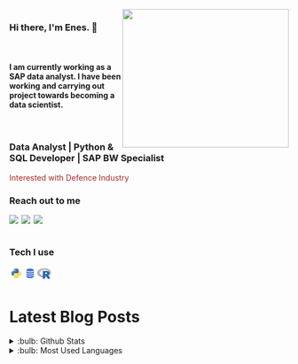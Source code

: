 <img src = "https://media3.giphy.com/media/SvckSy7fFviqrq8ClF/giphy.gif?cid=ecf05e47aif4drtdptsmyqbtr0xdr8e6pmyp6ijhsdrt40bh&rid=giphy.gif&ct=g" align="right" width="300" height="250">

### Hi there, I'm Enes. :wave:
<br />

#### I am currently working as a SAP data analyst. I have been working and carrying out project towards becoming a data scientist.

<br />

### Data Analyst | Python & SQL Developer | SAP BW Specialist

<font color="brown">Interested with Defence Industry </font>

### Reach out to me

[<img  width="22" src="https://unpkg.com/simple-icons@v8/icons/linkedin.svg" align="left" />][Linkedin]
[<img  width="22" src="https://unpkg.com/simple-icons@v8/icons/twitter.svg" align="left" />][Twitter]
[<img  width="22" src="https://unpkg.com/simple-icons@v8/icons/instagram.svg" align="left" />][Instagram]

<br />
<br />

### Tech I use

<img align = "left" src="https://raw.githubusercontent.com/github/explore/80688e429a7d4ef2fca1e82350fe8e3517d3494d/topics/python/python.png" width ="25" height="25">
<img align = "left" src="https://raw.githubusercontent.com/github/explore/80688e429a7d4ef2fca1e82350fe8e3517d3494d/topics/sql/sql.png" width ="25" height="25">
<img align = "left" src="https://raw.githubusercontent.com/github/explore/80688e429a7d4ef2fca1e82350fe8e3517d3494d/topics/r/r.png" width ="25" height="25">

<br />
<br />

# Latest Blog Posts
<!-- BLOG-POST-LIST:START -->
<!-- BLOG-POST-LIST:END -->

<details>
<summary>:bulb: Github Stats</summary>
<img src="https://github-readme-stats.vercel.app/api?username=enessasmaz&theme=radical">
</details>

<details>
<summary>:bulb: Most Used Languages</summary>
<img src="https://github-readme-stats.vercel.app/api/top-langs/?username=enessasmaz&layout=compact">
</details>



[Linkedin]: https://www.linkedin.com/in/enessasmazz
[Twitter]: https://twitter.com/Enes_Sasmaz
[Instagram]: https://www.instagram.com/enessasmazz





